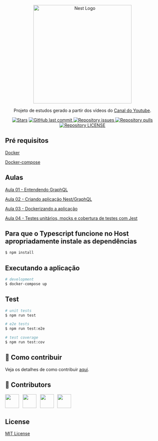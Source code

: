 <p align="center">
  <a href="http://nestjs.com/" target="blank"><img src="https://nestjs.com/img/logo_text.svg" width="320" alt="Nest Logo" /></a>
</p>
 
  <p align="center">Projeto de estudos gerado a partir dos vídeos do <a href="https://youtube.com/angelogluz" target="blank">Canal do Youtube</a>.</p>
    <p align="center">
<a href="https://github.com/angelogluz/nest-angelo-youtube/stargazers"><img src="https://img.shields.io/github/stars/angelogluz/nest-angelo-youtube" alt="Stars" /></a>

  <a href="https://github.com/angelogluz/nest-angelo-youtube/commits/master">
    <img alt="GitHub last commit" src="https://img.shields.io/github/last-commit/angelogluz/nest-angelo-youtube.svg">
  </a>
    <a href="https://github.com/angelogluz/nest-angelo-youtube/issues">
    <img alt="Repository issues" src="https://img.shields.io/github/issues/angelogluz/nest-angelo-youtube.svg">
  </a>
    <a href="https://github.com/angelogluz/nest-angelo-youtube/pulls">
    <img alt="Repository pulls" src="https://img.shields.io/github/issues-pr/angelogluz/nest-angelo-youtube.svg">
  </a>
    <a href="https://github.com/angelogluz/Youtube-codes/blob/master/LICENSE">
    <img alt="Repository LICENSE" src="https://img.shields.io/github/license/angelogluz/nest-angelo-youtube">
  </a>
</p>


## Pré requisitos

<a href="https://www.docker.com/">Docker</a> &nbsp;
  
<a href="https://docs.docker.com/compose/install/">Docker-compose</a> &nbsp;

## Aulas

<a href="https://youtu.be/Yr4GszcuLHI">Aula 01 - Entendendo GraphQL</a> &nbsp;

<a href="https://youtu.be/tVQwV-c19RU">Aula 02 - Criando aplicação Nest/GraphQL</a> &nbsp;

<a href="https://youtu.be/RIyZEC76a98">Aula 03 - Dockerizando a aplicação</a> &nbsp;

<a href="https://youtu.be/WIDyF390dEE">Aula 04 - Testes unitários, mocks e cobertura de testes com Jest</a> &nbsp;

## Para que o Typescript funcione no Host apropriadamente instale as dependências

```bash
$ npm install
```

## Executando a aplicação

```bash
# development
$ docker-compose up
```

## Test

```bash
# unit tests
$ npm run test

# e2e tests
$ npm run test:e2e

# test coverage
$ npm run test:cov
```


## 🤔 Como contribuir
Veja os detalhes de como contribuir [aqui](https://github.com/angelogluz/nest-angelo-youtube/blob/master/CONTRIBUTING.md).

## 🤝 Contributors

<a href="https://github.com/angelogluz"><img src="https://github.com/angelogluz.png" width="45" height="45"></a> &nbsp;
<a href="https://github.com/javielrezende"><img src="https://github.com/javielrezende.png" width="45" height="45"></a> &nbsp;
<a href="https://github.com/yurinb"><img src="https://github.com/yurinb.png" width="45" height="45"></a> &nbsp;
<a href="https://github.com/felinto-dev"><img src="https://github.com/felinto-dev.png" width="45" height="45"></a> &nbsp;


## License

<a href="https://github.com/angelogluz/nest-angelo-youtube/blob/master/LICENSE">MIT License</a> &nbsp;
